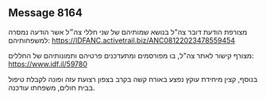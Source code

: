 ## Message 8164

מצורפת הודעת דובר צה"ל בנושא שמותיהם של שני חללי צה״ל אשר הודעה נמסרה למשפחותיהם:
https://IDFANC.activetrail.biz/ANC08122023478559454

מצורף קישור לאתר צה"ל, בו מפורסמים ומתעדכנים פרטיהם ותמונותיהם של החללים: https://www.idf.il/59780

בנוסף, קצין מיחידת עוקץ נפצע באורח קשה בקרב בצפון רצועת עזה ופונה לקבלת טיפול בבית חולים, משפחתו עודכנה.

